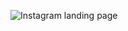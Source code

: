 ![Instagram landing page](https://github.com/DevPikimon/instagram-landing-page/assets/131951426/a190e930-c41c-40e0-b801-6bae327882b8)
